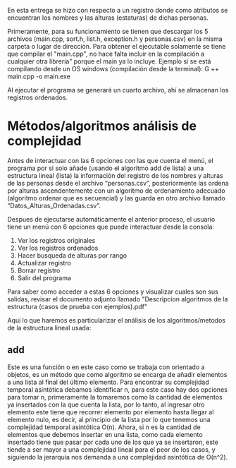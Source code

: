 En esta entrega se hizo con respecto a un registro donde como atributos se encuentran los nombres y las alturas (estaturas) de dichas personas.

Primeramente, para su funcionamiento se tienen que descargar los 5 archivos (main.cpp, sort.h, list.h, exception.h y personas.csv) en la misma carpeta o lugar de dirección. Para obtener el ejecutable solamente se tiene que compilar el "main.cpp", no hace falta incluir en la compilación a cualquier otra librería" porque el main ya lo incluye. Ejemplo si se está compilando desde un OS windows (compilación desde la terminal): G ++ main.cpp -o main.exe

Al ejecutar el programa se generará un cuarto archivo, ahí se almacenan los registros ordenados.

# Métodos/algoritmos  análisis de complejidad

Antes de interactuar con las 6 opciones con las que cuenta el menú, el programa por si solo añade (usando el algoritmo add de lista) a una estructura lineal (lista) la información del registro de los nombres y alturas de las personas desde el archivo “personas.csv”, posteriormente las ordena por alturas ascendentemente con un algoritmo de ordenamiento adecuado (algoritmo ordenar que es secuencial) y las guarda en otro archivo llamado “Datos_Alturas_Ordenadas.csv”.

Despues de ejecutarse automáticamente el anterior proceso, el usuario tiene un menú con 6 opciones que puede interactuar desde la consola:

1. Ver los registros originales
2. Ver los registros ordenados
3. Hacer busqueda de alturas por rango
4. Actualizar registro
5. Borrar registro
6. Salir del programa

Para saber como acceder a estas 6 opciones y visualizar cuales son sus salidas, revisar el documento adjunto llamado "Descripcion algoritmos de la estructura (casos de prueba con ejemplos).pdf"

Aquí lo que haremos es particularizar el análisis de los algoritmos/metodos de la estructura lineal usada:

## add

Este es una función o en este caso como se trabaja con orientado a objetos, es un método que como algoritmo se encarga de añadir elementos a una lista al final del último elemento. Para encontrar su complejidad temporal asintótica debamos identificar n, para este caso hay dos opciones para tomar n, primeramente la tomaremos como la cantidad de elementos ya insertados con la que cuenta la lista, por lo tanto, al ingresar otro elemento este tiene que recorrer elemento por elemento hasta llegar al elemento nulo, es decir, al principio de la lista por lo que tenemos una complejidad temporal asintótica O(n). Ahora, si n es la cantidad de elementos que debemos insertar en una lista, como cada elemento insertado tiene que pasar por cada uno de los que ya se insertaron, este tiende a ser mayor a una complejidad lineal para el peor de los casos, y siguiendo la jerarquía nos demanda a una complejidad asintótica de O(n^2).
